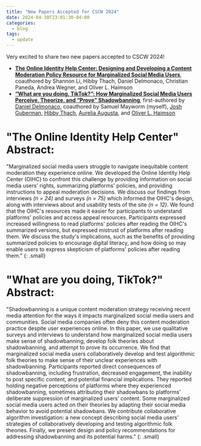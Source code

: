 ```yaml
---
title: "New Papers Accepted for CSCW 2024"
date: 2024-04-30T23:01:30-04:00
categories:
  - blog
tags:
  - update
---
```

Very excited to share two new papers accepted to CSCW 2024!
- <a href="https://dl.acm.org/doi/10.1145/3637406" target="blank"><b>The Online Identity Help Center: Designing and Developing a Content Moderation Policy Resource for Marginalized Social Media Users</b></a>, coauthored by Shannon Li, Hibby Thach, Daniel Delmonaco, Christian Paneda, Andrea Wegner, and Oliver L. Haimson
- <a href="https://dl.acm.org/doi/10.1145/3637431" target="blank"><b>“What are you doing, TikTok?”: How Marginalized Social Media Users Perceive, Theorize, and “Prove” Shadowbanning</b></a>, first-authored by <a href="https://www.libraries.rutgers.edu/directory/daniel-delmonaco" target="blank">Daniel Delmonaco</a>, coauthored by Samuel Mayworm (myself), <a href="https://www.si.umich.edu/people/josh-guberman" target="blank">Josh Guberman</a>, <a href="https://www.hibbythach.com/" target="blank">Hibby Thach</a>, <a href="https://www.aeva.dev/" target="blank">Aurelia Augusta</a>, and <a href="https://oliverhaimson.com/" target="_blank">Oliver L. Haimson</a>

# "The Online Identity Help Center" Abstract:
"Marginalized social media users struggle to navigate inequitable content moderation they experience online. We developed the Online Identity Help Center (OIHC) to confront this challenge by providing information on social media users' rights, summarizing platforms' policies, and providing instructions to appeal moderation decisions. We discuss our findings from interviews <i>(n = 24)</i> and surveys <i>(n = 75)</i> which informed the OIHC's design, along with interviews about and usability tests of the site <i>(n = 12)</i>. We found that the OIHC's resources made it easier for participants to understand platforms' policies and access appeal resources. Participants expressed increased willingness to read platforms' policies after reading the OIHC's summarized versions, but expressed mistrust of platforms after reading them. We discuss the study's implications, such as the benefits of providing summarized policies to encourage digital literacy, and how doing so may enable users to express skepticism of platforms' policies after reading them."
{: .small}

# "What are you doing, TikTok?" Abstract:
"Shadowbanning is a unique content moderation strategy receiving recent media attention for the ways it impacts marginalized social media users and communities. Social media companies often deny this content moderation practice despite user experiences online. In this paper, we use qualitative surveys and interviews to understand how marginalized social media users make sense of shadowbanning, develop folk theories about shadowbanning, and attempt to prove its occurrence. We find that marginalized social media users collaboratively develop and test algorithmic folk theories to make sense of their unclear experiences with shadowbanning. Participants reported direct consequences of shadowbanning, including frustration, decreased engagement, the inability to post specific content, and potential financial implications. They reported holding negative perceptions of platforms where they experienced shadowbanning, sometimes attributing their shadowbans to platforms’ deliberate suppression of marginalized users’ content. Some marginalized social media users acted on their theories by adapting their social media behavior to avoid potential shadowbans. We contribute collaborative algorithm investigation: a new concept describing social media users’ strategies of collaboratively developing and testing algorithmic folk theories. Finally, we present design and policy recommendations for addressing shadowbanning and its potential harms."
{: .small}
